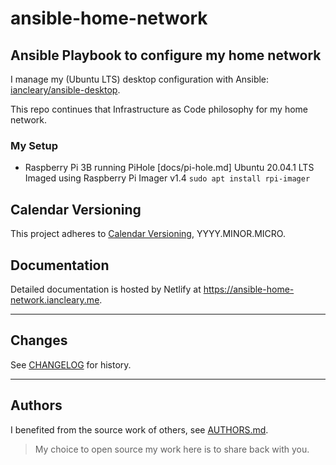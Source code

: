 # ansible-home-network

## Ansible Playbook to configure my home network

I manage my (Ubuntu LTS) desktop configuration with Ansible: [iancleary/ansible-desktop](https://github.com/iancleary/ansible-desktop).

This repo continues that Infrastructure as Code philosophy for my home network.

### My Setup

* Raspberry Pi 3B running PiHole [docs/pi-hole.md]
    Ubuntu 20.04.1 LTS
    Imaged using Raspberry Pi Imager v1.4
    `sudo apt install rpi-imager`

## Calendar Versioning

This project adheres to [Calendar Versioning](https://calver.org/), YYYY.MINOR.MICRO.

## Documentation

Detailed documentation is hosted by Netlify at <https://ansible-home-network.iancleary.me>.

--------------------------

## Changes

See [CHANGELOG](CHANGELOG.md) for history.

--------------------------

## Authors

I benefited from the source work of others, see [AUTHORS.md](docs/AUTHORS.md).

> My choice to open source my work here is to share back with you.
